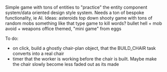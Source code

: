 Simple game with tons of entities to "practice" the entity component system/data oriented design style system. Needs a ton of bespoke functionality, ie AI.
Ideas:
    asteroids
    top down shooty game with tons of random mobs
    something like that type game to kill words?
    bullet hell + mob avoid + weapons
    office themed, "mini game" from eggs

To do:
* on click, build a ghostly chair-plan object, that the BUILD\_CHAIR task
  converts into a real chair
* timer that the worker is working before the chair is built. Maybe make the
  chair slowly become less faded out as its made
